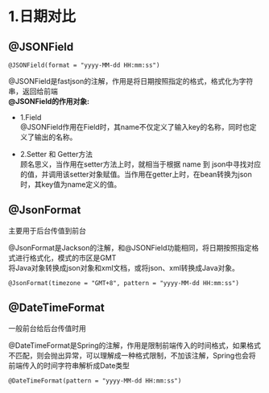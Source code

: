 # 1.日期对比

## @JSONField

```
@JSONField(format = "yyyy-MM-dd HH:mm:ss")
```

@JSONField是fastjson的注解，作用是将日期按照指定的格式，格式化为字符串，返回给前端  
**@JSONField的作用对象:**

* 1.Field  
  @JSONField作用在Field时，其name不仅定义了输入key的名称，同时也定义了输出的名称。

* 2.Setter 和 Getter方法  
  顾名思义，当作用在setter方法上时，就相当于根据 name 到 json中寻找对应的值，并调用该setter对象赋值。当作用在getter上时，在bean转换为json时，其key值为name定义的值。

## @JsonFormat

主要用于后台传值到前台

@JsonFormat是Jackson的注解，和@JSONField功能相同，将日期按照指定格式进行格式化，模式的市区是GMT  
将Java对象转换成json对象和xml文档，或将json、xml转换成Java对象。

```
@JsonFormat(timezone = "GMT+8", pattern = "yyyy-MM-dd HH:mm:ss")
```

## @DateTimeFormat

一般前台给后台传值时用

@DateTimeFormat是Spring的注解，作用是限制前端传入的时间格式，如果格式不匹配，则会抛出异常，可以理解成一种格式限制，不加该注解，Spring也会将前端传入的时间字符串解析成Date类型

```
@DateTimeFormat(pattern = "yyyy-MM-dd HH:mm:ss")
```



